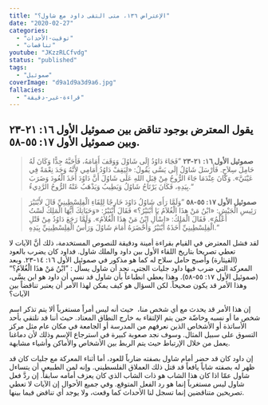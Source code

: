 ```yaml
---
title: "الإعتراض ١٣٦، متى التقى داود مع شاول؟"
date: "2020-02-27"
categories:
  - "توقيت-الأحداث"
  - "تناقضات"
youtube: "JKzzRLCfvdg"
status: "published"
tags:
  - "صموئيل"
coverImage: "d9a1d9a3d9a6.jpg"
fallacies:
  - "قراءة-غير-دقيقة"
---
```


## **يقول المعترض بوجود تناقض بين صموئيل الأول ١٦: ٢١-٢٣ وبين صموئيل الأول ١٧: ٥٥-٥٨.**

> **صموئيل الأول ١٦: ٢١-٢٣** ”فَجَاءَ دَاوُدُ إِلَى شَاوُلَ وَوَقَفَ أَمَامَهُ، فَأَحَبَّهُ جِدًّا وَكَانَ لَهُ حَامِلَ سِلاَحٍ. فَأَرْسَلَ شَاوُلُ إِلَى يَسَّى يَقُولُ: «لِيَقِفْ دَاوُدُ أَمَامِي لأَنَّهُ وَجَدَ نِعْمَةً فِي عَيْنَيَّ». وَكَانَ عِنْدَمَا جَاءَ الرُّوحُ مِنْ قِبَلِ اللهِ عَلَى شَاوُلَ أَنَّ دَاوُدَ أَخَذَ الْعُودَ وَضَرَبَ بِيَدِهِ، فَكَانَ يَرْتَاحُ شَاوُلُ وَيَطِيبُ وَيَذْهَبُ عَنْهُ الرُّوحُ الرَّدِيءُ.“

> **صموئيل الأول ١٧: ٥٥-٥٨** ”وَلَمَّا رَأَى شَاوُلُ دَاوُدَ خَارِجًا لِلِقَاءِ الْفِلِسْطِينِيِّ قَالَ لأَبْنَيْرَ رَئِيسِ الْجَيْشِ: «ابْنُ مَنْ هذَا الْغُلاَمُ يَا أَبْنَيْرُ؟» فَقَالَ أَبْنَيْرُ: «وَحَيَاتِكَ أَيُّهَا الْمَلِكُ لَسْتُ أَعْلَمُ». فَقَالَ الْمَلِكُ: «اسْأَلِ ابْنُ مَنْ هذَا الْغُلاَمُ». وَلَمَّا رَجَعَ دَاوُدُ مِنْ قَتْلِ الْفِلِسْطِينِيِّ أَخَذَهُ أَبْنَيْرُ وَأَحْضَرَهُ أَمَامَ شَاوُلَ وَرَأْسُ الْفِلِسْطِينِيِّ بِيَدِهِ.“

لقد فشل المعترض في القيام بقراءة أمينة ودقيقة للنصوص المستخدمة، ذلك أنَّ الآيات لا تعطي تصريحا بتاريخ اللقاء الأول بين داود والملك شاول. فداود كان يضرب بالعود (القيثارة) وأصبح حامل سلاح له كما هو مذكور في صموئيل الأول ١٦: ١٤-٢٣. وبعد المعركة التي ضرب فيها داود جليات الجتي، نجد أن شاول يسأل : ”ابْنُ مَنْ هذَا الْغُلاَمُ؟“ (صموئيل الأول ١٧: ٥٥-٥٨). وهذا يعطي انطباعاً بأن شاول قد نسي أن داود هو ابن يسَّى، وهذا الأمر قد يكون صحيحاً. لكن السؤال هو كيف يمكن لهذا الأمر أن يعتبر تناقضاً بين الآيات؟

إن هذا الأمر قد يحدث مع أي شخص منا،  حيث أنه ليس أمراً مستغرباً ألا يتم تذكر اسم شخص ما أو نسبه وخاضّة حين يتم الإلتقاء به خارج النطاق المعتاد. حيث أننا قد نلتقي بأحد الأساتذة أو الأشخاص الذين نعرفهم من المدرسة أو الجامعة في مكان عام مثل مركز التسوق على سبيل المثال. وسوف نجد صعوبة كبيرة في استرجاع الإسم وذلك لأن دماغنا يعمل من خلال الإرتباط حيث يتم الربط بين الأشخاص والأماكن وأشياء مشابهة.

إن داود كان قد حضر أمام شاول بصفته ضارباً للعود، أما أثناء المعركة مع جليات كان قد ظهر له بصفته شاباً يافعاً قد قتل ذلك العملاق الفلسطيني. وإنه لمن الطبيعي أن يتساءل شاول عمّا اذا كان هذا الشاب هو ذات الشاب الذي كان يعزف أمامه سابقاً. إن ردَّ فعل شاول ليس مستغرباً إنما هو رد الفعل المتوقع. وفي جميع الأحوال إن الآيات لا تعطي تصريحين متناقضين إنما تسجل لنا الأحداث كما وقعت، ولا يوجد أي تناقض فيما بينها.
